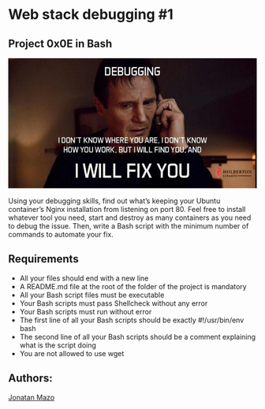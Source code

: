 # Web stack debugging #1
## Project 0x0E in Bash
![Fix'u](./images/fixu.jpg)

Using your debugging skills, find out what’s keeping your Ubuntu container’s Nginx installation from listening on port 80. Feel free to install whatever tool you need, start and destroy as many containers as you need to debug the issue. Then, write a Bash script with the minimum number of commands to automate your fix.
## Requirements
 - All your files should end with a new line
 - A README.md file at the root of the folder of the project is mandatory
 - All your Bash script files must be executable
 - Your Bash scripts must pass Shellcheck without any error
 - Your Bash scripts must run without error
 - The first line of all your Bash scripts should be exactly #!/usr/bin/env bash
 - The second line of all your Bash scripts should be a comment explaining what is the script doing
 - You are not allowed to use wget
## Authors:
[Jonatan Mazo](https://www.linkedin.com/in/jonatan-ricardo-mazo-castro-75633390/)
